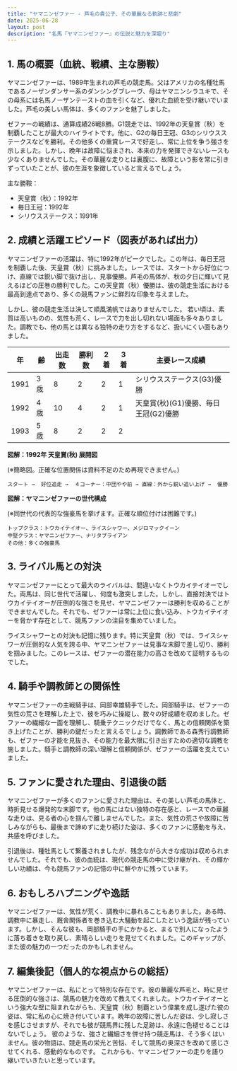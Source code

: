 ```yaml
---
title: "ヤマニンゼファー - 芦毛の貴公子、その華麗なる軌跡と悲劇"
date: 2025-06-28
layout: post
description: "名馬『ヤマニンゼファー』の伝説と魅力を深堀り"
---
```


## 1. 馬の概要（血統、戦績、主な勝鞍）

ヤマニンゼファーは、1989年生まれの芦毛の競走馬。父はアメリカの名種牡馬であるノーザンダンサー系のダンシングブレーヴ、母はヤマニンシラユキで、その母系には名馬ノーザンテーストの血を引くなど、優れた血統を受け継いでいました。芦毛の美しい馬体は、多くのファンを魅了しました。

ゼファーの戦績は、通算成績26戦8勝。G1競走では、1992年の天皇賞（秋）を制覇したことが最大のハイライトです。他に、G2の毎日王冠、G3のシリウスステークスなどを勝利。その他多くの重賞レースで好走し、常に上位を争う強さを示しました。しかし、晩年は故障に悩まされ、本来の力を発揮できないレースも少なくありませんでした。その華麗な走りとは裏腹に、故障という影を常に引きずっていたことが、彼の生涯を象徴していると言えるでしょう。

主な勝鞍：

* 天皇賞（秋）：1992年
* 毎日王冠：1992年
* シリウスステークス：1991年


## 2. 成績と活躍エピソード（図表があれば出力）

ヤマニンゼファーの活躍は、特に1992年がピークでした。この年は、毎日王冠を制覇した後、天皇賞（秋）に挑みました。レースでは、スタートから好位につけ、直線では鋭い脚で抜け出し、見事優勝。芦毛の馬体が、秋の夕日に輝いて見えるほどの圧巻の勝利でした。この天皇賞（秋）優勝は、彼の競走生活における最高到達点であり、多くの競馬ファンに鮮烈な印象を与えました。

しかし、彼の競走生活は決して順風満帆ではありませんでした。  若い頃は、素質は高いものの、気性も荒く、レースで力を出し切れない場面も多々ありました。調教でも、他の馬とは異なる独特の走り方をするなど、扱いにくい面もありました。

| 年 | 齢 | 出走数 | 勝利数 | 2着 | 3着 | 主要レース成績 |
|---|---|---|---|---|---|---|
| 1991 | 3歳 | 8 | 2 | 2 | 1 | シリウスステークス(G3)優勝 |
| 1992 | 4歳 | 10 | 4 | 2 | 1 | 天皇賞(秋)(G1)優勝、毎日王冠(G2)優勝 |
| 1993 | 5歳 | 8 | 2 | 2 | 2 | |


**図解：1992年 天皇賞(秋) 展開図**

(※簡略図。正確な位置関係は資料不足のため再現できません。)

```
スタート →  好位追走 →  ４コーナー：中団やや前 → 直線：外から鋭い追い上げ →  優勝
```

**図解：ヤマニンゼファーの世代構成**

(※同世代の代表的な強豪馬を挙げます。正確な順位付けは困難です。)

```
トップクラス：トウカイテイオー、ライスシャワー、メジロマックイーン
中堅クラス：ヤマニンゼファー、ナリタブライアン
その他：多くの強豪馬
```


## 3. ライバル馬との対決

ヤマニンゼファーにとって最大のライバルは、間違いなくトウカイテイオーでした。両馬は、同じ世代で活躍し、何度も激突しました。しかし、直接対決ではトウカイテイオーが圧倒的な強さを見せ、ヤマニンゼファーは勝利を収めることができませんでした。それでも、ゼファーは常に上位に食い込み、トウカイテイオーを脅かす存在として、競馬ファンの注目を集めていました。

ライスシャワーとの対決も記憶に残ります。特に天皇賞（秋）では、ライスシャワーが圧倒的な人気を誇る中、ヤマニンゼファーは見事な末脚で差し切り、勝利を掴みました。このレースは、ゼファーの潜在能力の高さを改めて証明するものでした。


## 4. 騎手や調教師との関係性

ヤマニンゼファーの主戦騎手は、岡部幸雄騎手でした。岡部騎手は、ゼファーの気性の荒さを理解した上で、彼を巧みに操縦し、数々の好成績を収めました。ゼファーの繊細な一面を理解し、騎乗テクニックだけでなく、馬との信頼関係を築き上げたことが、勝利の鍵だったと言えるでしょう。調教師である森秀行調教師も、ゼファーの才能を見抜き、その能力を最大限に引き出すための適切な調教を施しました。騎手と調教師の深い理解と信頼関係が、ゼファーの活躍を支えていました。


## 5. ファンに愛された理由、引退後の話

ヤマニンゼファーが多くのファンに愛された理由は、その美しい芦毛の馬体と、時折見せる爆発的な末脚です。他の馬にはない独特の存在感と、レースでの華麗な走りは、見る者の心を掴んで離しませんでした。また、気性の荒さや故障に苦しみながらも、最後まで諦めずに走り続けた姿は、多くのファンに感動を与え、共感を呼びました。

引退後は、種牡馬として繋養されましたが、残念ながら大きな成功は収められませんでした。それでも、彼の血統は、現代の競走馬の中に受け継がれ、その輝かしい功績は、今も競馬ファンの記憶の中に鮮やかに残っています。


## 6. おもしろハプニングや逸話

ヤマニンゼファーは、気性が荒く、調教中に暴れることもありました。ある時、調教中に暴走し、厩舎関係者を巻き込む大騒動を起こしたという逸話が残っています。しかし、そんな彼も、岡部騎手の手にかかると、まるで別人になったように落ち着きを取り戻し、素晴らしい走りを見せてくれました。このギャップが、また彼の魅力の一つだったのかもしれません。


## 7. 編集後記（個人的な視点からの総括）

ヤマニンゼファーは、私にとって特別な存在です。彼の華麗な芦毛と、時に見せる圧倒的な強さは、競馬の魅力を改めて教えてくれました。トウカイテイオーという強大な壁に阻まれながらも、天皇賞（秋）制覇という偉業を成し遂げた彼の姿は、常に私の心に焼き付いています。晩年の故障に苦しんだ姿は、少し寂しさを感じさせますが、それでも彼が競馬界に残した足跡は、永遠に色褪せることはないでしょう。  彼のような、強さと繊細さを併せ持つ競走馬は、そう多くはいません。彼の物語は、競走馬の栄光と苦悩、そして競馬の奥深さを改めて感じさせてくれる、感動的なものです。  これからも、ヤマニンゼファーの走りを語り継いでいきたいと思っています。
